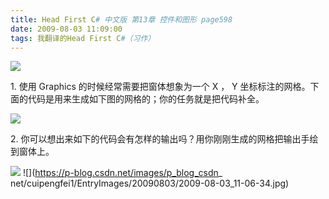 ```yaml
---
title: Head First C# 中文版 第13章 控件和图形 page598
date: 2009-08-03 11:09:00
tags: 我翻译的Head First C#（习作）
---
```

![](https://p-blog.csdn.net/images/p_blog_csdn_net/cuipengfei1/EntryImages/20090803/2009-08-03_11-02-04.jpg)

1\.  使用  Graphics  的时候经常需要把窗体想象为一个  X  ，  Y
坐标标注的网格。下面的代码是用来生成如下图的网格的；你的任务就是把代码补全。

![](https://p-blog.csdn.net/images/p_blog_csdn_net/cuipengfei1/EntryImages/20090803/2009-08-03_11-04-13.jpg)

2\.  你可以想出来如下的代码会有怎样的输出吗？用你刚刚生成的网格把输出手绘到窗体上。

![](https://p-blog.csdn.net/images/p_blog_csdn_net/cuipengfei1/EntryImages/20090803/2009-08-03_11-06-10.jpg) ![](https://p-blog.csdn.net/images/p_blog_csdn_
net/cuipengfei1/EntryImages/20090803/2009-08-03_11-06-34.jpg)



